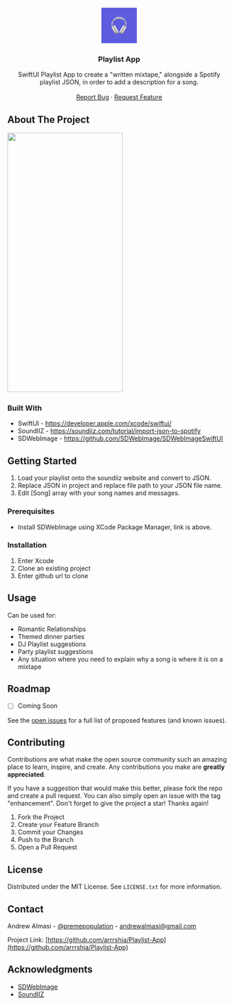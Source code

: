 <!-- PROJECT LOGO -->
<br />
<div align="center">
  <a href="https://github.com/arrrshia/Playlist-App">
    <img src="appstore1024.png" alt="Logo" width="80" height="80">
  </a>

<h3 align="center">Playlist App</h3>

  <p align="center">
    SwiftUI Playlist App to create a "written mixtape," alongside a Spotify playlist JSON, in order to add a description for a song.
    <br />
    <br />
    <a href="https://github.com/arrrshia/Playlist-App/issues">Report Bug</a>
    ·
    <a href="https://github.com/arrrshia/Playlist-App/issues">Request Feature</a>
  </p>
</div>


<!-- ABOUT THE PROJECT -->
## About The Project

<img src="https://media3.giphy.com/media/XL2O1iG1UB7KusVz3X/giphy.gif?cid=790b7611d45c8326fb415f1941329d838b694d14248f991e&rid=giphy.gif&ct=g" width="260" height="585">


### Built With

* SwiftUI - https://developer.apple.com/xcode/swiftui/
* SoundIIZ - https://soundiiz.com/tutorial/import-json-to-spotify
* SDWebImage - https://github.com/SDWebImage/SDWebImageSwiftUI


<!-- GETTING STARTED -->
## Getting Started

1) Load your playlist onto the soundiiz website and convert to JSON.
2) Replace JSON in project and replace file path to your JSON file name.
3) Edit [Song] array with your song names and messages.

### Prerequisites

* Install SDWebImage using XCode Package Manager, link is above.

### Installation

1) Enter Xcode
2) Clone an existing project
3) Enter github url to clone


<!-- USAGE EXAMPLES -->
## Usage

Can be used for:
* Romantic Relationships
* Themed dinner parties
* DJ Playlist suggestions
* Party playlist suggestions
* Any situation where you need to explain why a song is where it is on a mixtape


<!-- ROADMAP -->
## Roadmap

- [ ] Coming Soon

See the [open issues](https://github.com/arrrshia/Playlist-App/issues) for a full list of proposed features (and known issues).


<!-- CONTRIBUTING -->
## Contributing

Contributions are what make the open source community such an amazing place to learn, inspire, and create. Any contributions you make are **greatly appreciated**.

If you have a suggestion that would make this better, please fork the repo and create a pull request. You can also simply open an issue with the tag "enhancement".
Don't forget to give the project a star! Thanks again!

1. Fork the Project
2. Create your Feature Branch 
3. Commit your Changes 
4. Push to the Branch
5. Open a Pull Request


<!-- LICENSE -->
## License

Distributed under the MIT License. See `LICENSE.txt` for more information.


<!-- CONTACT -->
## Contact

Andrew Almasi - [@premepopulation](https://twitter.com/premepopulation) - andrewalmasi@gmail.com

Project Link: [https://github.com/arrrshia/Playlist-App](https://github.com/arrrshia/Playlist-App)


<!-- ACKNOWLEDGMENTS -->
## Acknowledgments

* [SDWebImage](https://github.com/SDWebImage)
* [SoundIIZ](https://soundiiz.com/tutorial/import-json-to-spotify)
